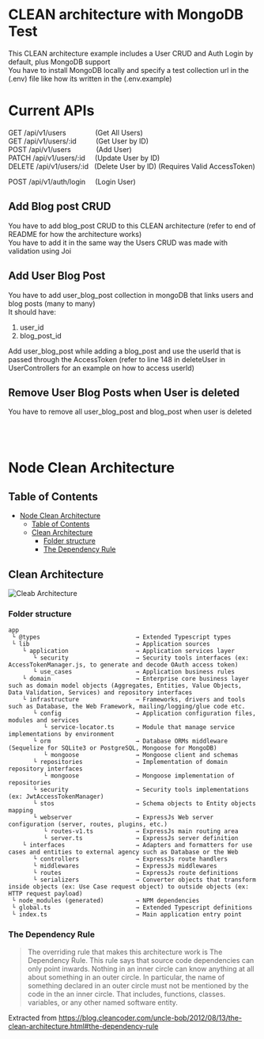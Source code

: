 # CLEAN architecture with MongoDB Test

This CLEAN architecture example includes a User CRUD and Auth Login by default, plus MongoDB support<br />
You have to install MongoDB locally and specify a test collection url in the (.env) file like how its written in the (.env.example)

# Current APIs

GET /api/v1/users&nbsp;&nbsp;&nbsp;&nbsp;&nbsp;&nbsp;&nbsp;&nbsp;&nbsp;&nbsp;&nbsp;&nbsp;&nbsp;&nbsp;&nbsp;(Get All Users)<br />
GET /api/v1/users/:id&nbsp;&nbsp;&nbsp;&nbsp;&nbsp;&nbsp;&nbsp;&nbsp;&nbsp;&nbsp;(Get User by ID)<br />
POST /api/v1/users&nbsp;&nbsp;&nbsp;&nbsp;&nbsp;&nbsp;&nbsp;&nbsp;&nbsp;&nbsp;&nbsp;&nbsp;&nbsp;(Add User)<br />
PATCH /api/v1/users/:id&nbsp;&nbsp;&nbsp;&nbsp;&nbsp;(Update User by ID)<br />
DELETE /api/v1/users/:id&nbsp;&nbsp;&nbsp;(Delete User by ID) (Requires Valid AccessToken)<br />

POST /api/v1/auth/login&nbsp;&nbsp;&nbsp;&nbsp;&nbsp;(Login User)<br />

## Add Blog post CRUD

You have to add blog_post CRUD to this CLEAN architecture (refer to end of README for how the architecture works)<br />
You have to add it in the same way the Users CRUD was made with validation using Joi

## Add User Blog Post

You have to add user_blog_post collection in mongoDB that links users and blog posts (many to many)<br />
It should have:
1) user_id
2) blog_post_id

Add user_blog_post while adding a blog_post and use the userId that is passed through the AccessToken (refer to line 148 in deleteUser in UserControllers for an example on how to access userId)

## Remove User Blog Posts when User is deleted

You have to remove all user_blog_post and blog_post when user is deleted

<br /><br />

# Node Clean Architecture

## Table of Contents
- [Node Clean Architecture](#node-clean-architecture)
  - [Table of Contents](#table-of-contents)
  - [Clean Architecture](#clean-architecture)
    - [Folder structure](#folder-structure)
    - [The Dependency Rule](#the-dependency-rule)

## Clean Architecture

![Cleab Architecture](https://blog.cleancoder.com/uncle-bob/images/2012-08-13-the-clean-architecture/CleanArchitecture.jpg)

### Folder structure

```
app 
 └ @types                           → Extended Typescript types
 └ lib                              → Application sources 
    └ application                   → Application services layer
       └ security                   → Security tools interfaces (ex: AccessTokenManager.js, to generate and decode OAuth access token)
       └ use_cases                  → Application business rules 
    └ domain                        → Enterprise core business layer such as domain model objects (Aggregates, Entities, Value Objects, Data Validation, Services) and repository interfaces
    └ infrastructure                → Frameworks, drivers and tools such as Database, the Web Framework, mailing/logging/glue code etc.
       └ config                     → Application configuration files, modules and services
          └ service-locator.ts      → Module that manage service implementations by environment
       └ orm                        → Database ORMs middleware (Sequelize for SQLite3 or PostgreSQL, Mongoose for MongoDB)
          └ mongoose                → Mongoose client and schemas
       └ repositories               → Implementation of domain repository interfaces
          └ mongoose                → Mongoose implementation of repositories
       └ security                   → Security tools implementations (ex: JwtAccessTokenManager)
       └ stos                       → Schema objects to Entity objects mapping
       └ webserver                  → ExpressJs Web server configuration (server, routes, plugins, etc.)
          └ routes-v1.ts            → ExpressJs main routing area
          └ server.ts               → ExpressJs server definition
    └ interfaces                    → Adapters and formatters for use cases and entities to external agency such as Database or the Web
       └ controllers                → ExpressJs route handlers
       └ middlewares                → ExpressJs middlewares
       └ routes                     → ExpressJs route definitions
       └ serializers                → Converter objects that transform inside objects (ex: Use Case request object) to outside objects (ex: HTTP request payload)
 └ node_modules (generated)         → NPM dependencies
 └ global.ts                        → Extended Typescript definitions
 └ index.ts                         → Main application entry point
```

### The Dependency Rule

>The overriding rule that makes this architecture work is The Dependency Rule. This rule says that source code dependencies can only point inwards. Nothing in an inner circle can know anything at all about something in an outer circle. In particular, the name of something declared in an outer circle must not be mentioned by the code in the an inner circle. That includes, functions, classes. variables, or any other named software entity.

Extracted from https://blog.cleancoder.com/uncle-bob/2012/08/13/the-clean-architecture.html#the-dependency-rule
